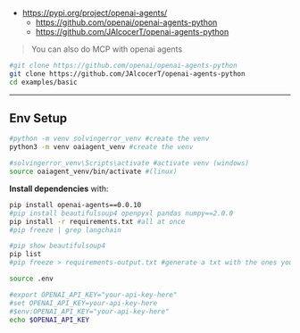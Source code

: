 * https://pypi.org/project/openai-agents/
    * https://github.com/openai/openai-agents-python
    * https://github.com/JAlcocerT/openai-agents-python


> You can also do MCP with openai agents

```sh
#git clone https://github.com/openai/openai-agents-python
git clone https://github.com/JAlcocerT/openai-agents-python
cd examples/basic
```

---

## Env Setup


```sh
#python -m venv solvingerror_venv #create the venv
python3 -m venv oaiagent_venv #create the venv

#solvingerror_venv\Scripts\activate #activate venv (windows)
source oaiagent_venv/bin/activate #(linux)
```

**Install dependencies** with:

```sh
pip install openai-agents==0.0.10
#pip install beautifulsoup4 openpyxl pandas numpy==2.0.0
pip install -r requirements.txt #all at once
#pip freeze | grep langchain

#pip show beautifulsoup4
pip list
#pip freeze > requirements-output.txt #generate a txt with the ones you have!
```

```sh
source .env

#export OPENAI_API_KEY="your-api-key-here"
#set OPENAI_API_KEY=your-api-key-here
#$env:OPENAI_API_KEY="your-api-key-here"
echo $OPENAI_API_KEY
```